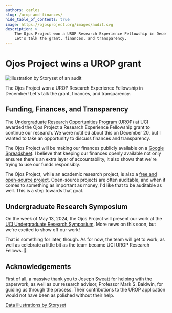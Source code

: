 ```yaml
---
authors: carlos
slug: /urop-and-finances/
hide_table_of_contents: true
image: https://ojosproject.org/images/audit.svg
description: >
    The Ojos Project won a UROP Research Experience Fellowship in December!
    Let's talk the grant, finances, and transparency.
---
```

# Ojos Project wins a UROP grant

![Illustration by Storyset of an audit](@site/static/images/audit.svg)

The Ojos Project won a UROP Research Experience Fellowship in December! Let's talk the grant, finances, and transparency.

<!-- truncate -->

## Funding, Finances, and Transparency

The [Undergraduate Research Opportunities Program (UROP)](https://urop.uci.edu/) at UCI awarded the Ojos Project a Research Experience Fellowship grant to continue our research. We were notified about this on December 20, but I wanted to take an opportunity to discuss finances and transparency.

The Ojos Project will be making our finances publicly available on a [Google Spreadsheet](https://docs.google.com/spreadsheets/d/1W9qHV4Bm3wPtvsBWxmY4jpJY9JbhpSFIvcgRSFbrr78/). I believe that keeping our finances openly available not only ensures there's an extra layer of accountability, it also shows that we're trying to use our funds responsibly.

The Ojos Project, while an academic research project, is also a [free and open-source project](https://en.wikipedia.org/wiki/Free_and_open-source_software). Open-source projects are often auditable, and when it comes to something as important as money, I'd like that to be auditable as well. This is a step towards that goal.

## Undergraduate Research Symposium

On the week of May 13, 2024, the Ojos Project will present our work at the [UCI Undergraduate Research Symposium](https://urop.uci.edu/symposium/). More news on this soon, but we're excited to show off our work!

That is something for later, though. As for now, the team will get to work, as well as celebrate a little bit as the team became UCI UROP Research Fellows. 🎉

## Acknowledgements

First of all, a massive thank you to Joseph Sweatt for helping with the paperwork, as well as our research advisor, Professor Mark S. Baldwin, for guiding us through the process. Their contributions to the UROP application would not have been as polished without their help.

[Data illustrations by Storyset](https://storyset.com/data)
